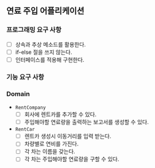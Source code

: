 ## 연료 주입 어플리케이션

### 프로그래밍 요구 사항
* [ ] 상속과 추상 메소드를 활용한다.
* [ ] if-else 절을 쓰지 않는다.
* [ ] 인터페이스를 적용해 구현한다.

### 기능 요구 사항

### Domain
* `RentCompany`
  * [ ] 회사에 렌트카를 추가할 수 있다.
  * [ ] 주입해야할 연료량을 출력하는 보고서를 생성할 수 있다.

* `RentCar`
  * [ ] 렌트카 생성시 이동거리를 입력 받는다.
  * [ ] 차량별로 연비를 가진다.
  * [ ] 각 차는 이름을 갖는다.
  * [ ] 각 차는 주입해야할 연료량을 구할 수 있다.
